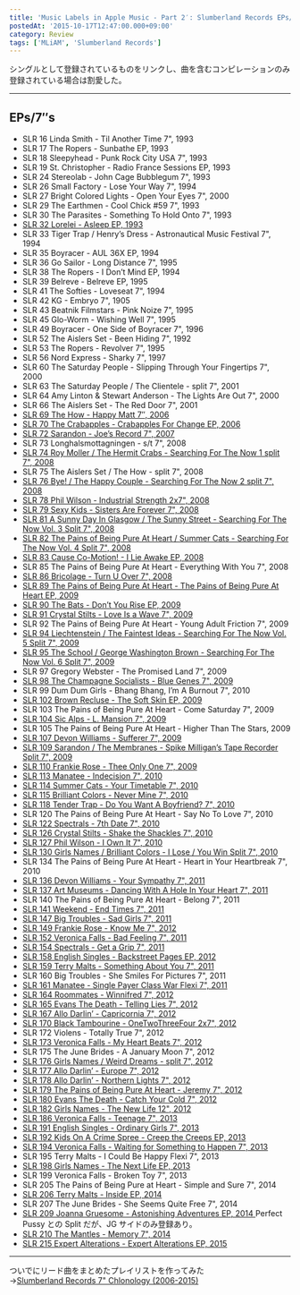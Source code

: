 ```yaml
---
title: 'Music Labels in Apple Music - Part 2′: Slumberland Records EPs/7″s'
postedAt: '2015-10-17T12:47:00.000+09:00'
category: Review
tags: ['MLiAM', 'Slumberland Records']
---
```


シングルとして登録されているものをリンクし、曲を含むコンピレーションのみ登録されている場合は割愛した。

---

## EPs/7″s

- SLR 16 Linda Smith - Til Another Time 7", 1993
- SLR 17 The Ropers - Sunbathe EP, 1993
- SLR 18 Sleepyhead - Punk Rock City USA 7", 1993
- SLR 19 St. Christopher - Radio France Sessions EP, 1993
- SLR 24 Stereolab - John Cage Bubblegum 7", 1993
- SLR 26 Small Factory - Lose Your Way 7", 1994
- SLR 27 Bright Colored Lights - Open Your Eyes 7", 2000
- SLR 29 The Earthmen - Cool Chick #59 7", 1993
- SLR 30 The Parasites - Something To Hold Onto 7", 1993
- [SLR 32 Lorelei - Asleep EP, 1993](https://itunes.apple.com/jp/album/asleep-ep/id587044044)
- SLR 33 Tiger Trap / Henry’s Dress - Astronautical Music Festival 7", 1994
- SLR 35 Boyracer - AUL 36X EP, 1994
- SLR 36 Go Sailor - Long Distance 7", 1995
- SLR 38 The Ropers - I Don’t Mind EP, 1994
- SLR 39 Belreve - Belreve EP, 1995
- SLR 41 The Softies - Loveseat 7", 1994
- SLR 42 KG - Embryo 7", 1905
- SLR 43 Beatnik Filmstars - Pink Noize 7", 1995
- SLR 45 Glo-Worm - Wishing Well 7", 1995
- SLR 49 Boyracer - One Side of Boyracer 7", 1996
- SLR 52 The Aislers Set - Been Hiding 7", 1992
- SLR 53 The Ropers - Revolver 7", 1995
- SLR 56 Nord Express - Sharky 7", 1997
- SLR 60 The Saturday People - Slipping Through Your Fingertips 7", 2000
- SLR 63 The Saturday People / The Clientele - split 7", 2001
- SLR 64 Amy Linton & Stewart Anderson - The Lights Are Out 7", 2000
- SLR 66 The Aislers Set - The Red Door 7", 2001
- [SLR 69 The How - Happy Matt 7″, 2006](https://itunes.apple.com/jp/album/happy-matt-single/id587045610)
- [SLR 70 The Crabapples - Crabapples For Change EP, 2006](https://itunes.apple.com/jp/album/crabapples-for-change-ep/id587045600)
- [SLR 72 Sarandon - Joe’s Record 7", 2007](https://itunes.apple.com/jp/album/joes-record-single/id587045603)
- SLR 73 Longhalsmottagningen - s/t 7", 2008
- [SLR 74 Roy Moller / The Hermit Crabs - Searching For The Now 1 split 7", 2008](https://itun.es/jp/pXz%5FI)
- SLR 75 The Aislers Set / The How - split 7", 2008
- [SLR 76 Bye! / The Happy Couple - Searching For The Now 2 split 7", 2008](https://itun.es/jp/83z%5FI)
- [SLR 78 Phil Wilson - Industrial Strength 2x7", 2008](https://itunes.apple.com/jp/album/industrial-strength-ep/id587047074)
- [SLR 79 Sexy Kids - Sisters Are Forever 7", 2008](https://itunes.apple.com/jp/album/sisters-are-forever-single/id587047317)
- [SLR 81 A Sunny Day In Glasgow / The Sunny Street - Searching For The Now Vol. 3 Split 7", 2008](https://itun.es/jp/YaA%5FI)
- [SLR 82 The Pains of Being Pure At Heart / Summer Cats - Searching For The Now Vol. 4 Split 7", 2008](https://itun.es/jp/i-z%5FI)
- [SLR 83 Cause Co-Motion! - I Lie Awake EP, 2008](https://itun.es/jp/YgA%5FI)
- SLR 85 The Pains of Being Pure At Heart - Everything With You 7", 2008
- [SLR 86 Bricolage - Turn U Over 7", 2008](https://itunes.apple.com/jp/album/turn-u-over-single/id587047653)
- [SLR 89 The Pains of Being Pure At Heart - The Pains of Being Pure At Heart EP, 2009](https://itunes.apple.com/jp/album/pains-being-pure-at-heart/id260388755)
- [SLR 90 The Bats - Don’t You Rise EP, 2009](https://itun.es/jp/QlB%5FI)
- [SLR 91 Crystal Stilts - Love Is a Wave 7", 2009](https://itun.es/jp/uBA%5FI)
- SLR 92 The Pains of Being Pure At Heart - Young Adult Friction 7", 2009
- [SLR 94 Liechtenstein / The Faintest Ideas - Searching For The Now Vol. 5 Split 7", 2009](https://itun.es/jp/ldB%5FI)
- [SLR 95 The School / George Washington Brown - Searching For The Now Vol. 6 Split 7", 2009](https://itun.es/jp/chB%5FI)
- SLR 97 Gregory Webster - The Promised Land 7", 2009
- [SLR 98 The Champagne Socialists - Blue Genes 7", 2009](https://itun.es/jp/9hB%5FI)
- SLR 99 Dum Dum Girls - Bhang Bhang, I’m A Burnout 7", 2010
- [SLR 102 Brown Recluse - The Soft Skin EP, 2009](https://itun.es/jp/D8A%5FI)
- SLR 103 The Pains of Being Pure At Heart - Come Saturday 7", 2009
- [SLR 104 Sic Alps - L. Mansion 7", 2009](https://itun.es/jp/09A%5FI)
- SLR 105 The Pains of Being Pure At Heart - Higher Than The Stars, 2009
- [SLR 107 Devon Williams - Sufferer 7", 2009](https://itun.es/jp/pqB%5FI)
- [SLR 109 Sarandon / The Membranes - Spike Milligan’s Tape Recorder Split 7", 2009](https://itun.es/jp/5SB%5FI)
- [SLR 110 Frankie Rose - Thee Only One 7", 2009](https://itun.es/jp/6xB%5FI)
- [SLR 113 Manatee - Indecision 7", 2010](https://itun.es/jp/rcC%5FI)
- [SLR 114 Summer Cats - Your Timetable 7", 2010](https://itun.es/jp/e%5FB%5FI)
- [SLR 115 Brilliant Colors - Never Mine 7", 2010](https://itun.es/jp/01B%5FI)
- [SLR 118 Tender Trap - Do You Want A Boyfriend? 7", 2010](https://itun.es/jp/6zZNw)
- SLR 120 The Pains of Being Pure At Heart - Say No To Love 7", 2010
- [SLR 122 Spectrals - 7th Date 7", 2010](https://itun.es/jp/oUC%5FI)
- [SLR 126 Crystal Stilts - Shake the Shackles 7", 2010](https://itun.es/jp/SkD%5FI)
- [SLR 127 Phil Wilson - I Own It 7", 2010](https://itun.es/jp/vDD%5FI)
- [SLR 130 Girls Names / Brilliant Colors - I Lose / You Win Split 7", 2010](https://itun.es/jp/1YD%5FI)
- SLR 134 The Pains of Being Pure At Heart - Heart in Your Heartbreak 7", 2010
- [SLR 136 Devon Williams - Your Sympathy 7", 2011](https://itun.es/jp/rBE%5FI)
- [SLR 137 Art Museums - Dancing With A Hole In Your Heart 7", 2011](https://itun.es/jp/TBE%5FI)
- SLR 140 The Pains of Being Pure At Heart - Belong 7", 2011
- [SLR 141 Weekend - End Times 7", 2011](https://itun.es/jp/SmE%5FI)
- [SLR 147 Big Troubles - Sad Girls 7", 2011](https://itun.es/jp/LQE%5FI)
- [SLR 149 Frankie Rose - Know Me 7", 2012](https://itun.es/jp/4OG%5FI)
- [SLR 152 Veronica Falls - Bad Feeling 7", 2011](https://itun.es/jp/jNWcO)
- [SLR 154 Spectrals - Get a Grip 7", 2011](https://itun.es/jp/U2-YB)
- [SLR 158 English Singles - Backstreet Pages EP, 2012](https://itun.es/jp/ESK%5FI)
- [SLR 159 Terry Malts - Something About You 7", 2011](https://itun.es/jp/3bF%5FI)
- SLR 160 Big Troubles - She Smiles For Pictures 7", 2011
- [SLR 161 Manatee - Single Payer Class War Flexi 7", 2011](https://itun.es/jp/1KG%5FI)
- [SLR 164 Roommates - Winnifred 7", 2012](https://itun.es/jp/MOK%5FI)
- [SLR 165 Evans The Death - Telling Lies 7", 2012](https://itun.es/jp/hF9mE)
- [SLR 167 Allo Darlin’ - Capricornia 7", 2012](https://itun.es/jp/SMO3D)
- [SLR 170 Black Tambourine - OneTwoThreeFour 2x7", 2012](https://itun.es/jp/WXK%5FI)
- SLR 172 Violens - Totally True 7", 2012
- [SLR 173 Veronica Falls - My Heart Beats 7", 2012](https://itun.es/jp/UpqdO)
- SLR 175 The June Brides - A January Moon 7", 2012
- [SLR 176 Girls Names / Weird Dreams - split 7", 2012](https://itun.es/jp/YtQOF)
- [SLR 177 Allo Darlin’ - Europe 7", 2012](https://itun.es/jp/Gy3yH)
- [SLR 178 Allo Darlin’ - Northern Lights 7", 2012](https://itun.es/jp/dnILH)
- [SLR 179 The Pains of Being Pure At Heart - Jeremy 7", 2012](https://itunes.apple.com/jp/album/jeremy-single/id587101015)
- [SLR 180 Evans The Death - Catch Your Cold 7", 2012](https://itun.es/jp/0%5FrpI)
- [SLR 182 Girls Names - The New Life 12", 2012](https://itun.es/jp/yuT3H)
- [SLR 186 Veronica Falls - Teenage 7", 2013](https://itun.es/jp/l2AnO)
- [SLR 191 English Singles - Ordinary Girls 7", 2013](https://itun.es/jp/oBZAK)
- [SLR 192 Kids On A Crime Spree - Creep the Creeps EP, 2013](https://itun.es/jp/k7YAK)
- [SLR 194 Veronica Falls - Waiting for Something to Happen 7", 2013](https://itun.es/jp/iM0r3)
- SLR 195 Terry Malts - I Could Be Happy Flexi 7", 2013
- [SLR 198 Girls Names - The Next Life EP, 2013](https://itun.es/jp/1J94Q)
- SLR 199 Veronica Falls - Broken Toy 7", 2013
- SLR 205 The Pains of Being Pure at Heart - Simple and Sure 7", 2014
- [SLR 206 Terry Malts - Inside EP, 2014](https://itun.es/jp/eawV1)
- SLR 207 The June Brides - She Seems Quite Free 7", 2014
- [SLR 209 Joanna Gruesome - Astonishing Adventures EP, 2014 ](https://itun.es/jp/d5P53)Perfect Pussy との Split だが、JG サイドのみ登録あり。[ ](https://itun.es/jp/d5P53)
- [SLR 210 The Mantles - Memory 7", 2014](https://itun.es/jp/l5Z32)
- [SLR 215 Expert Alterations - Expert Alterations EP, 2015](https://itun.es/jp/fGQM6)

---

ついでにリード曲をまとめたプレイリストを作ってみた  
→[Slumberland Records 7" Chlonology (2006-2015)](https://itunes.apple.com/jp/playlist/slumberland-records-7-chlonology/idpl.e4e1c80a50ed4db0afcfaf56f19f5f00)
